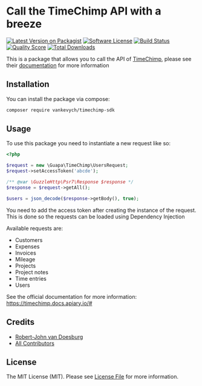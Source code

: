 # Call the TimeChimp API with a breeze
[![Latest Version on Packagist](https://img.shields.io/packagist/v/guapa/timechimp-sdk.svg?style=flat-square)](https://packagist.org/packages/guapa/timechimp-sdk)
[![Software License](https://img.shields.io/badge/license-MIT-brightgreen.svg?style=flat-square)](LICENSE)
[![Build Status](https://travis-ci.org/guapa-ecommerce/timechimp-sdk.svg?branch=master)](https://travis-ci.org/guapa-ecommerce/timechimp-sdk)
[![Quality Score](https://img.shields.io/scrutinizer/g/guapa-ecommerce/timechimp-sdk.svg?style=flat-square)](https://scrutinizer-ci.com/g/guapa-ecommerce/timechimp-sdk)
[![Total Downloads](https://img.shields.io/packagist/dt/guapa/timechimp-sdk.svg?style=flat-square)](https://packagist.org/packages/guapa/timechimp-sdk)

This is a package that allows you to call the API of [TimeChimp](https://www.timechimp.com/), please see their [documentation](https://timechimp.docs.apiary.io/#) for more information 

## Installation
You can install the package via compose:
```bash
composer require vankevych/timechimp-sdk
```

## Usage
To use this package you need to instantiate a new request like so:

```php
<?php

$request = new \Guapa\TimeChimp\UsersRequest;
$request->setAccessToken('abcde');

/** @var \GuzzleHttp\Psr7\Response $response */
$response = $request->getAll();

$users = json_decode($response->getBody(), true);
```

You need to add the access token after creating the instance of the request. This is done so the requests can be loaded using Dependency Injection

Available requests are:
- Customers
- Expenses
- Invoices
- Mileage
- Projects
- Project notes
- Time entries
- Users

See the official documentation for more information: https://timechimp.docs.apiary.io/#

## Credits

- [Robert-John van Doesburg](https://github.com/rjvandoesburg)
- [All Contributors](../../contributors)

## License

The MIT License (MIT). Please see [License File](LICENSE) for more information.